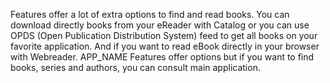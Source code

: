 Features offer a lot of extra options to find and read books. You can download directly books from  your eReader with Catalog or you can use OPDS (Open Publication Distribution System) feed to get all  books on your favorite application. And if you want to read eBook directly in your browser with  Webreader. APP_NAME Features offer options but if you want to find books, series and  authors, you  can consult main application.

